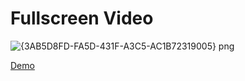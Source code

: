 # Fullscreen Video

![{3AB5D8FD-FA5D-431F-A3C5-AC1B72319005} png](https://user-images.githubusercontent.com/14862922/95682149-fa658f00-0c0d-11eb-87d0-bf26497129ec.jpg)

<a href="https://onysu.github.io/fullscreen-video/">Demo</a>

